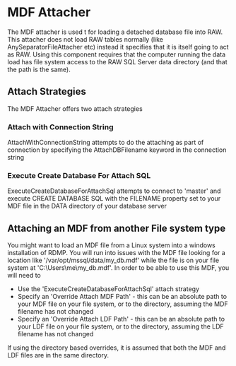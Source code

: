 # MDF Attacher

The MDF attacher is used t for loading a detached database file into RAW.  
This attacher does not load RAW tables normally (like AnySeparatorFileAttacher etc) instead it specifies that it is itself going to act as RAW.
Using this component requires that the computer running the data load has file system access to the RAW SQL Server data directory (and that the path is the same).

## Attach Strategies
The MDF Attacher offers two attach strategies
### Attach with Connection String
AttachWithConnectionString attempts to do the attaching as part of connection by specifying the AttachDBFilename keyword in the connection string
### Execute Create  Database For Attach SQL
 ExecuteCreateDatabaseForAttachSql attempts to connect to 'master' and execute CREATE DATABASE SQL with the FILENAME property set to your MDF file in the DATA directory of your database server
## Attaching an MDF from another File system type
You might want to load an MDF file from a Linux system into a windows installation of RDMP.
You will run into issues with the MDF file looking for a location like '/var/opt/mssql/data/my_db.mdf' while the file is on your file system at 'C:\Users\me\my_db.mdf'.
In order to be able to use this MDF, you will need to
* Use the 'ExecuteCreateDatabaseForAttachSql' attach strategy
* Specify an 'Override Attach MDF Path' - this can be an absolute path to your MDF file on your file system, or to the directory, assuming the MDF filename has not changed
* Specify an 'Override Attach LDF Path' - this can be an absolute path to your LDF file on your file system, or to the directory, assuming the LDF filename has not changed

If using the directory based overrides, it is assumed that both the MDF and LDF files are in the same directory.